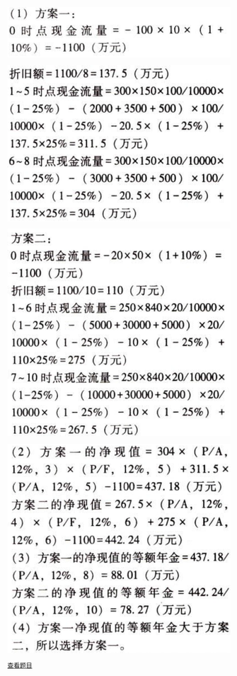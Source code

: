 ![](061b750e5c43be3b816f49e977692999.png)

![](4b07aa011b84568b3c4d4b05c54e7996.png)

![](8975b13f81acc188cce793f3ca3a609c.png)

![](6fc382ec793d80b0820bb0b1d9a62e4a.png)

[查看题目](../C05投资项目资本预算.本章真题.md#9-题目)

